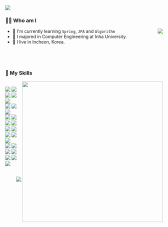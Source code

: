 <img align='center' src="https://capsule-render.vercel.app/api?type=waving&text=seonpilKim&animation=fadeIn&fontColor=ffeacd&color=ffe9cd">

<h3>🙋‍♂️ Who am I</h3>
<div>
<a style="float:right" href="https://solved.ac/12161542">
	<img align='right' src="http://mazassumnida.wtf/api/v2/generate_badge?boj=12161542">
</a>

- 🐥 I'm currently learning `Spring`, `JPA` and `Algorithm`
- 🥇 I majored in Computer Engineering at Inha University.
- 💒 I live in Incheon, Korea.<br><br><br><br>
</div>
<h3 style="margin-top:30px">💪 My Skills</h3>
<div>
  <img align='right' width=450px src="https://github-readme-stats.vercel.app/api?username=seonpilKim&show_icons=true&theme=gruvbox"><br>
</div>

<div align='left'>
<img src="https://img.shields.io/badge/C++-00599C?style=flat-square&logo=c%2B%2B&&logoColor=white"/>
<img src="https://img.shields.io/badge/Java-007396?style=flat-square&logo=Java&logoColor=white"/><br>
<img src="https://img.shields.io/badge/HTML5-E34F26?style=flat-square&logo=HTML5&logoColor=white"/>
<img src="https://img.shields.io/badge/CSS3-1572B6?style=flat-square&logo=CSS3&logoColor=white"/>
<img src="https://img.shields.io/badge/JavaScript-F7DF1E?style=flat-square&logo=JavaScript&logoColor=white"/><br>
<img src="https://img.shields.io/badge/Spring-6DB33F?style=flat-square&logo=Spring&logoColor=white"/>
<img src="https://img.shields.io/badge/Spring Boot-6DB33F?style=flat-square&logo=Spring Boot&logoColor=white"/>
<img src="https://img.shields.io/badge/Spring Security-6DB33F?style=flat-square&logo=Spring Security&logoColor=white"/><br>
<img src="https://img.shields.io/badge/Thymeleaf-005F0F?style=flat-square&logo=Thymeleaf&logoColor=white"/>	
<img src="https://img.shields.io/badge/JWT-000000?style=flat-square&logo=JSON Web Tokens&logoColor=white"/>
<img src="https://img.shields.io/badge/Hibernate-59666C?style=flat-square&logo=Hibernate&logoColor=white"/>
<img src="https://img.shields.io/badge/Gradle-02303A?style=flat-square&logo=Gradle&logoColor=white"/><br>
<img src="https://img.shields.io/badge/Redis-DC382D?style=flat-square&logo=Redis&logoColor=white"/>
<img src="https://img.shields.io/badge/MySQL-4479A1?style=flat-square&logo=MySQL&logoColor=white"/>
<img src="https://img.shields.io/badge/Docker-2496ED?style=flat-square&logo=Docker&logoColor=white"/>
<img src="https://img.shields.io/badge/AWS-232F3E?style=flat-square&logo=Amazon AWS&logoColor=white"/>
<img src="https://img.shields.io/badge/Heroku-430098?style=flat-square&logo=Heroku&logoColor=white"/><br>
<img src="https://img.shields.io/badge/Git-F05032?style=flat-square&logo=Git&logoColor=white"/>
<img src="https://img.shields.io/badge/GitHub-181717?style=flat-square&logo=GitHub&logoColor=white"/>
<img src="https://img.shields.io/badge/Swagger-85EA2D?style=flat-square&logo=Swagger&logoColor=white"/>
<img src="https://img.shields.io/badge/Postman-FF6C37?style=flat-square&logo=Postman&logoColor=white"/><br>
<img src="https://img.shields.io/badge/IntelliJ IDEA-000000?style=flat-square&logo=IntelliJ IDEA&logoColor=white"/>
<img src="https://img.shields.io/badge/Visual Studio-5C2D91?style=flat-square&logo=Visual Studio&logoColor=white"/>
<img src="https://img.shields.io/badge/Visual Studio Code-007ACC?style=flat-square&logo=Visual Studio Code&logoColor=white"/>
</div>
</div><br><br>
<img align='right' src= "https://hits.seeyoufarm.com/api/count/incr/badge.svg?url=https%3A%2F%2Fgithub.com%2FseonpilKim%2Fhit-counter&count_bg=%2379C83D&title_bg=%23555555&icon=&icon_color=%23E7E7E7&title=hits&edge_flat=false">


